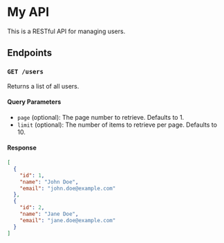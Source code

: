 # My API

This is a RESTful API for managing users.

## Endpoints

### `GET /users`

Returns a list of all users.

#### Query Parameters

- `page` (optional): The page number to retrieve. Defaults to 1.
- `limit` (optional): The number of items to retrieve per page. Defaults to 10.

#### Response

```json
[
  {
    "id": 1,
    "name": "John Doe",
    "email": "john.doe@example.com"
  },
  {
    "id": 2,
    "name": "Jane Doe",
    "email": "jane.doe@example.com"
  }
]